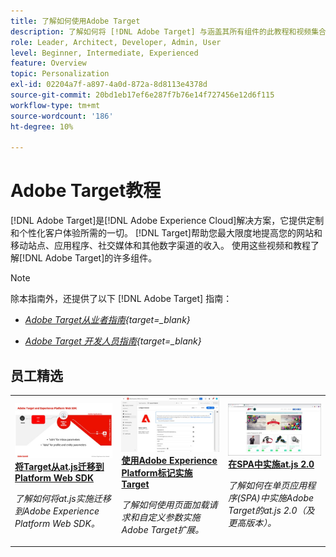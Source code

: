 ```yaml
---
title: 了解如何使用Adobe Target
description: 了解如何将 [!DNL Adobe Target] 与涵盖其所有组件的此教程和视频集合一起使用。
role: Leader, Architect, Developer, Admin, User
level: Beginner, Intermediate, Experienced
feature: Overview
topic: Personalization
exl-id: 02204a7f-a897-4a0d-872a-8d8113e4378d
source-git-commit: 20bd1eb17ef6e287f7b76e14f727456e12d6f115
workflow-type: tm+mt
source-wordcount: '186'
ht-degree: 10%

---
```


# Adobe Target教程

[!DNL Adobe Target]是[!DNL Adobe Experience Cloud]解决方案，它提供定制和个性化客户体验所需的一切。 [!DNL Target]帮助您最大限度地提高您的网站和移动站点、应用程序、社交媒体和其他数字渠道的收入。 使用这些视频和教程了解[!DNL Adobe Target]的许多组件。

>[!NOTE]
>
>除本指南外，还提供了以下 [!DNL Adobe Target] 指南：
>
>* *[Adobe Target从业者指南](https://experienceleague.adobe.com/docs/target/using/target-home.html?lang=zh-Hans){target=_blank}*
>
>* *[Adobe Target 开发人员指南](https://experienceleague.adobe.com/docs/target-dev/developer/overview.html?lang=zh-Hans){target=_blank}*

<div id="recs-overview-body-1"></div>
<div id="recs-overview-body-2"></div>
<div id="recs-overview-body-3"></div>
<div id="recs-overview-body-4"></div>
<div id="recs-overview-body-5"></div>
<div id="recs-overview-body-6"></div>

## 员工精选

<table style="margin-top: 0 !important">
<tr>
  <td>
    <a href="https://experienceleague.adobe.com/docs/platform-learn/migrate-target-to-websdk/introduction.html?lang=zh-Hans">
      <img alt="将Target从at.js迁移到Platform Web SDK" src="./assets/thumb_websdk.jpg" />
    </a>
    <div>
      <a href="https://experienceleague.adobe.com/docs/platform-learn/migrate-target-to-websdk/introduction.html?lang=zh-Hans">
    <strong>将Target从at.js迁移到Platform Web SDK</strong>
    </a>
    </div>
    <p>
    <em>了解如何将at.js实施迁移到Adobe Experience Platform Web SDK。</em>
    <p>
  </td>
  <td>
    <a href="https://experienceleague.adobe.com/docs/platform-learn/implement-in-websites/implement-solutions/target.html?lang=zh-Hans"> 
      <img alt="使用Adobe Experience Platform标记实施Target" src="./assets/add-adobe-target.jpg"/>
    </a>
    <div>
      <a href="https://experienceleague.adobe.com/docs/platform-learn/implement-in-websites/implement-solutions/target.html?lang=zh-Hans">
    <strong>使用Adobe Experience Platform标记实施Target</strong>
    </a>
    </div>
    <p>
    <em>了解如何使用页面加载请求和自定义参数实施Adobe Target扩展。</em>
    <p>
  </td>
   <td>
    <a href="https://experienceleague.adobe.com/docs/target-learn/tutorials/implementation/implement-atjs-20-in-a-single-page-application.html?lang=zh-Hans">
      <img alt="在单页应用程序(SPA)中实施Adobe Target的at.js 2.0" src="./assets/26248.png" />
    </a>
    <div>
    <a href="https://experienceleague.adobe.com/docs/target-learn/tutorials/implementation/implement-atjs-20-in-a-single-page-application.html?lang=zh-Hans">
    <strong>在SPA中实施at.js 2.0</strong>
    </a>
    </div>
    <p>
    <em>了解如何在单页应用程序(SPA)中实施Adobe Target的at.js 2.0（及更高版本）。</em>
    <p>
  </td>
</tr>
</table>